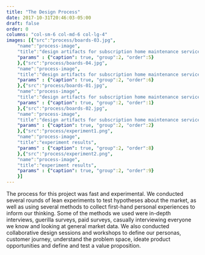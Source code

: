 ```yaml
---
title: "The Design Process"
date: 2017-10-31T20:46:03-05:00
draft: false
order: 0
columns: "col-sm-6 col-md-6 col-lg-4"
images: [{"src":"process/boards-03.jpg",
    "name":"process-image",
    "title":"design artifacts for subscription home maintenance service",
    "params" : {"caption": true, "group":2, "order":5}
    },{"src":"process/boards-04.jpg",
    "name":"process-image",
    "title":"design artifacts for subscription home maintenance service",
    "params" : {"caption": true, "group":2, "order":6}
    },{"src":"process/boards-01.jpg",
    "name":"process-image",
    "title":"design artifacts for subscription home maintenance service",
    "params" : {"caption": true, "group":2, "order":1}
    },{"src":"process/boards-02.jpg",
    "name":"process-image",
    "title":"design artifacts for subscription home maintenance service",
    "params" : {"caption": true, "group":2, "order":2}
    },{"src":"process/experiment1.png",
    "name":"process-image",
    "title":"experiment results",
    "params" : {"caption": true, "group":2, "order":8}
    },{"src":"process/experiment2.png",
    "name":"process-image",
    "title":"experiment results",
    "params" : {"caption": true, "group":2, "order":9}
    }]
---
```

The process for this project was fast and experimental. We conducted several rounds of lean experiments to test hypotheses about the market, as well as using several methods to collect  first-hand personal experiences to inform our thinking. Some of the methods we used were in-depth interviews, guerilla surveys, paid surveys, casually interviewing everyone we know and looking at general market data. We also conducted collaborative design sessions and workshops to define our personas, customer journey, understand the problem space, ideate product opportunities and define and test a value proposition.
